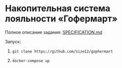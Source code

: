 # Накопительная система лояльности «Гофермарт»

Полное описание задания: [SPECIFICATION.md](https://github.com/size12/gophermart/blob/master/SPECIFICATION.md)

Запуск:

1. `git clone https://github.com/size12/gophermart`

2. `docker-compose up`